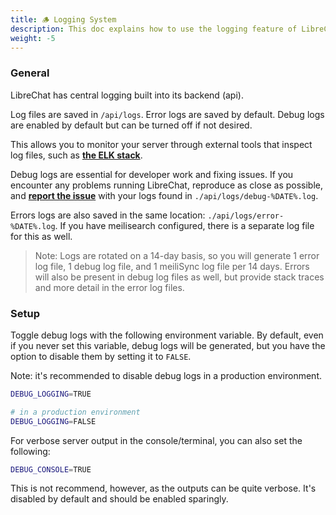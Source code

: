 ```yaml
---
title: 🪵 Logging System
description: This doc explains how to use the logging feature of LibreChat, which saves error and debug logs in the `/api/logs` folder. You can use these logs to troubleshoot issues, monitor your server, and report bugs. You can also disable debug logs if you want to save space.
weight: -5
---
```


### General

LibreChat has central logging built into its backend (api).

Log files are saved in `/api/logs`. Error logs are saved by default. Debug logs are enabled by default but can be turned off if not desired.

This allows you to monitor your server through external tools that inspect log files, such as **[the ELK stack](https://aws.amazon.com/what-is/elk-stack/)**.

Debug logs are essential for developer work and fixing issues. If you encounter any problems running LibreChat, reproduce as close as possible, and **[report the issue](https://github.com/danny-avila/LibreChat/issues)** with your logs found in `./api/logs/debug-%DATE%.log`. 

Errors logs are also saved in the same location: `./api/logs/error-%DATE%.log`. If you have meilisearch configured, there is a separate log file for this as well.

> Note: Logs are rotated on a 14-day basis, so you will generate 1 error log file, 1 debug log file, and 1 meiliSync log file per 14 days.
> Errors will also be present in debug log files as well, but provide stack traces and more detail in the error log files.

### Setup

Toggle debug logs with the following environment variable. By default, even if you never set this variable, debug logs will be generated, but you have the option to disable them by setting it to `FALSE`.

Note: it's recommended to disable debug logs in a production environment.

```bash
DEBUG_LOGGING=TRUE
```

```bash
# in a production environment
DEBUG_LOGGING=FALSE
```

For verbose server output in the console/terminal, you can also set the following:

```bash
DEBUG_CONSOLE=TRUE
```

This is not recommend, however, as the outputs can be quite verbose. It's disabled by default and should be enabled sparingly.